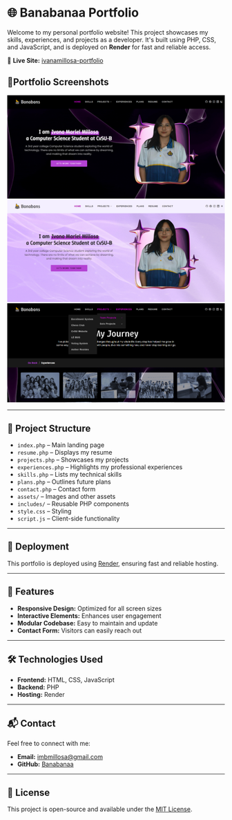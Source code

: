 # 🌐 Banabanaa Portfolio

Welcome to my personal portfolio website! This project showcases my skills, experiences, and projects as a developer. It's built using PHP, CSS, and JavaScript, and is deployed on **Render** for fast and reliable access.

🔗 **Live Site:** [ivanamillosa-portfolio](https://ivanamillosa-portfolio.onrender.com/)

## 📎Portfolio Screenshots
![Portfolio Screenshot](assets/img/portdark.png)
![Portfolio Screenshot](assets/img/portlight.png)
![Portfolio Screenshot](assets/img/portsample.png)

---

## 📁 Project Structure

- `index.php` – Main landing page  
- `resume.php` – Displays my resume  
- `projects.php` – Showcases my projects  
- `experiences.php` – Highlights my professional experiences  
- `skills.php` – Lists my technical skills  
- `plans.php` – Outlines future plans  
- `contact.php` – Contact form  
- `assets/` – Images and other assets  
- `includes/` – Reusable PHP components  
- `style.css` – Styling  
- `script.js` – Client-side functionality

---

## 🚀 Deployment

This portfolio is deployed using [Render](https://www.render.com/), ensuring fast and reliable hosting.

---

## 📌 Features

- **Responsive Design:** Optimized for all screen sizes  
- **Interactive Elements:** Enhances user engagement  
- **Modular Codebase:** Easy to maintain and update  
- **Contact Form:** Visitors can easily reach out

---

## 🛠️ Technologies Used

- **Frontend:** HTML, CSS, JavaScript  
- **Backend:** PHP  
- **Hosting:** Render

---

## 📬 Contact

Feel free to connect with me:

- **Email:** imbmillosa@gmail.com
- **GitHub:** [Banabanaa](https://github.com/Banabanaa)

---

## 📄 License

This project is open-source and available under the [MIT License](LICENSE).
